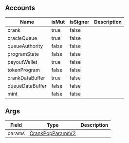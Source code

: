 ## Accounts

| Name            | isMut | isSigner | Description |
| --------------- | ----- | -------- | ----------- |
| crank           | true  | false    |             |
| oracleQueue     | true  | false    |             |
| queueAuthority  | false | false    |             |
| programState    | false | false    |             |
| payoutWallet    | true  | false    |             |
| tokenProgram    | false | false    |             |
| crankDataBuffer | true  | false    |             |
| queueDataBuffer | false | false    |             |
| mint            | false | false    |             |

## Args

| Field  | Type                                                   | Description |
| ------ | ------------------------------------------------------ | ----------- |
| params | [CrankPopParamsV2](/solana/idl/types/CrankPopParamsV2) |             |
